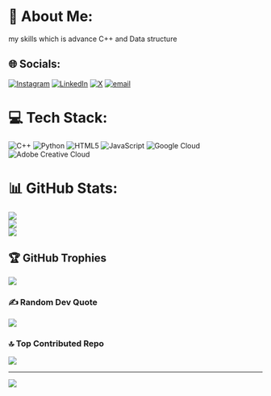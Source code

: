 # 💫 About Me:
my skills which is advance C++ and Data structure<br>


## 🌐 Socials:
[![Instagram](https://img.shields.io/badge/Instagram-%23E4405F.svg?logo=Instagram&logoColor=white)](https://instagram.com/yash_tiwari10) [![LinkedIn](https://img.shields.io/badge/LinkedIn-%230077B5.svg?logo=linkedin&logoColor=white)](https://linkedin.com/in/https://www.linkedin.com/in/yash-tiwari-4b7327321?trk=contact-info) [![X](https://img.shields.io/badge/X-black.svg?logo=X&logoColor=white)](https://x.com/@Yash_tiwari10) [![email](https://img.shields.io/badge/Email-D14836?logo=gmail&logoColor=white)](mailto:yt4369496@gmail.com) 

# 💻 Tech Stack:
![C++](https://img.shields.io/badge/c++-%2300599C.svg?style=for-the-badge&logo=c%2B%2B&logoColor=white) ![Python](https://img.shields.io/badge/python-3670A0?style=for-the-badge&logo=python&logoColor=ffdd54) ![HTML5](https://img.shields.io/badge/html5-%23E34F26.svg?style=for-the-badge&logo=html5&logoColor=white) ![JavaScript](https://img.shields.io/badge/javascript-%23323330.svg?style=for-the-badge&logo=javascript&logoColor=%23F7DF1E) ![Google Cloud](https://img.shields.io/badge/GoogleCloud-%234285F4.svg?style=for-the-badge&logo=google-cloud&logoColor=white) ![Adobe Creative Cloud](https://img.shields.io/badge/Adobe%20Creative%20Cloud-DA1F26.svg?style=for-the-badge&logo=Adobe%20Creative%20Cloud&logoColor=white)
# 📊 GitHub Stats:
![](https://github-readme-stats.vercel.app/api?username=yashtiwari10&theme=dark&hide_border=false&include_all_commits=false&count_private=false)<br/>
![](https://github-readme-streak-stats.herokuapp.com/?user=yashtiwari10&theme=dark&hide_border=false)<br/>
![](https://github-readme-stats.vercel.app/api/top-langs/?username=yashtiwari10&theme=dark&hide_border=false&include_all_commits=false&count_private=false&layout=compact)

## 🏆 GitHub Trophies
![](https://github-profile-trophy.vercel.app/?username=yashtiwari10&theme=holi&no-frame=false&no-bg=false&margin-w=4)

### ✍️ Random Dev Quote
![](https://quotes-github-readme.vercel.app/api?type=horizontal&theme=radical)

### 🔝 Top Contributed Repo
![](https://github-contributor-stats.vercel.app/api?username=yashtiwari10&limit=5&theme=dark&combine_all_yearly_contributions=true)

---
[![](https://visitcount.itsvg.in/api?id=yashtiwari10&icon=0&color=9)](https://visitcount.itsvg.in)

<!-- Proudly created with GPRM ( https://gprm.itsvg.in ) -->
